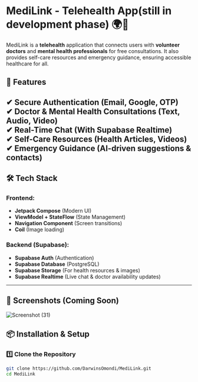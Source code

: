 # MediLink - Telehealth App(still in development phase) 🌍💙

MediLink is a **telehealth** application that connects users with **volunteer doctors** and **mental health professionals** for free consultations. It also provides self-care resources and emergency guidance, ensuring accessible healthcare for all.  

## 🚀 Features
✔ **Secure Authentication** (Email, Google, OTP)  
✔ **Doctor & Mental Health Consultations** (Text, Audio, Video)  
✔ **Real-Time Chat** (With Supabase Realtime)  
✔ **Self-Care Resources** (Health Articles, Videos)  
✔ **Emergency Guidance** (AI-driven suggestions & contacts)  
---
## 🛠️ Tech Stack  
### **Frontend:**  
- **Jetpack Compose** (Modern UI)  
- **ViewModel + StateFlow** (State Management)  
- **Navigation Component** (Screen transitions)  
- **Coil** (Image loading)  

### **Backend (Supabase):**  
- **Supabase Auth** (Authentication)  
- **Supabase Database** (PostgreSQL)  
- **Supabase Storage** (For health resources & images)  
- **Supabase Realtime** (Live chat & doctor availability updates)  

---

## 📱 Screenshots (Coming Soon)
![Screenshot (31)](https://github.com/user-attachments/assets/022d215e-a7aa-4891-af1f-3e00cd5ef8df)

## 📦 Installation & Setup  
### **1️⃣ Clone the Repository**  
```bash
git clone https://github.com/DarwinsOmondi/MediLink.git
cd MediLink
